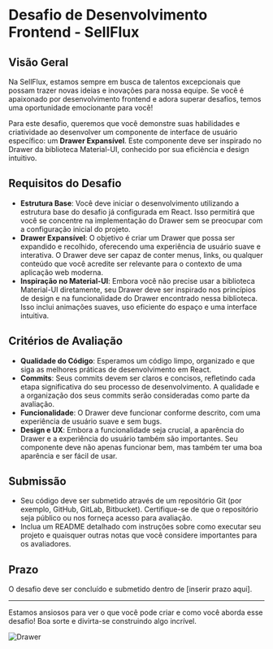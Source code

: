 # Desafio de Desenvolvimento Frontend - SellFlux

## Visão Geral

Na SellFlux, estamos sempre em busca de talentos excepcionais que possam trazer novas ideias e inovações para nossa equipe. Se você é apaixonado por desenvolvimento frontend e adora superar desafios, temos uma oportunidade emocionante para você!

Para este desafio, queremos que você demonstre suas habilidades e criatividade ao desenvolver um componente de interface de usuário específico: um **Drawer Expansível**. Este componente deve ser inspirado no Drawer da biblioteca Material-UI, conhecido por sua eficiência e design intuitivo.

## Requisitos do Desafio

- **Estrutura Base**: Você deve iniciar o desenvolvimento utilizando a estrutura base do desafio já configurada em React. Isso permitirá que você se concentre na implementação do Drawer sem se preocupar com a configuração inicial do projeto.
- **Drawer Expansível**: O objetivo é criar um Drawer que possa ser expandido e recolhido, oferecendo uma experiência de usuário suave e interativa. O Drawer deve ser capaz de conter menus, links, ou qualquer conteúdo que você acredite ser relevante para o contexto de uma aplicação web moderna.
- **Inspiração no Material-UI**: Embora você não precise usar a biblioteca Material-UI diretamente, seu Drawer deve ser inspirado nos princípios de design e na funcionalidade do Drawer encontrado nessa biblioteca. Isso inclui animações suaves, uso eficiente do espaço e uma interface intuitiva.

## Critérios de Avaliação

- **Qualidade do Código**: Esperamos um código limpo, organizado e que siga as melhores práticas de desenvolvimento em React.
- **Commits**: Seus commits devem ser claros e concisos, refletindo cada etapa significativa do seu processo de desenvolvimento. A qualidade e a organização dos seus commits serão consideradas como parte da avaliação.
- **Funcionalidade**: O Drawer deve funcionar conforme descrito, com uma experiência de usuário suave e sem bugs.
- **Design e UX**: Embora a funcionalidade seja crucial, a aparência do Drawer e a experiência do usuário também são importantes. Seu componente deve não apenas funcionar bem, mas também ter uma boa aparência e ser fácil de usar.

## Submissão

- Seu código deve ser submetido através de um repositório Git (por exemplo, GitHub, GitLab, Bitbucket). Certifique-se de que o repositório seja público ou nos forneça acesso para avaliação.
- Inclua um README detalhado com instruções sobre como executar seu projeto e quaisquer outras notas que você considere importantes para os avaliadores.

## Prazo

O desafio deve ser concluído e submetido dentro de [inserir prazo aqui].

---

Estamos ansiosos para ver o que você pode criar e como você aborda esse desafio! Boa sorte e divirta-se construindo algo incrível.

![Drawer](https://media.giphy.com/media/v1.Y2lkPTc5MGI3NjExOTM0YnJmN3V6ZDc1ZDFiamdmZGxjdGl4aWxxNHdlNzFwbWQycDEwayZlcD12MV9pbnRlcm5hbF9naWZfYnlfaWQmY3Q9Zw/NyC44vxd4TN9auQbMT/giphy.gif)


